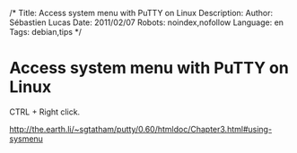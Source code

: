 /*
Title: Access system menu with PuTTY on Linux
Description: 
Author: Sébastien Lucas
Date: 2011/02/07
Robots: noindex,nofollow
Language: en
Tags: debian,tips
*/
# Access system menu with PuTTY on Linux

CTRL + Right click.

http://the.earth.li/~sgtatham/putty/0.60/htmldoc/Chapter3.html#using-sysmenu

